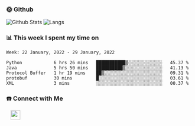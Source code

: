 

<h3> 🌞 Github</h3>

![Github Stats](https://github-readme-stats-beta-lovat.vercel.app/api?username=QiuYukang&count_private=true&show_icons=true&hide=stars)
![Langs](https://github-readme-stats-beta-lovat.vercel.app/api/top-langs/?username=QiuYukang&count_private=true&layout=compact)

<h3> 📊 This week I spent my time on</h3>

<!--START_SECTION:waka-->
```text
Week: 22 January, 2022 - 29 January, 2022

Python            6 hrs 26 mins   ███████████▒░░░░░░░░░░░░░   45.37 % 
Java              5 hrs 50 mins   ██████████▒░░░░░░░░░░░░░░   41.13 % 
Protocol Buffer   1 hr 19 mins    ██▒░░░░░░░░░░░░░░░░░░░░░░   09.31 % 
protobuf          30 mins         █░░░░░░░░░░░░░░░░░░░░░░░░   03.61 % 
XML               3 mins          ░░░░░░░░░░░░░░░░░░░░░░░░░   00.37 % 
```
<!--END_SECTION:waka-->

<!--
<h3>🛠 Tech Stack</h3>

- 💻 &nbsp; Java | C | Matlab | C++ | Python
- 🌐 &nbsp; HTML | CSS | JavaScript | Bootstrap
- 🛢  &nbsp; MySQL | Redis
- 🔧 &nbsp; NS-3 | Git | Markdown
-->

<h3> ☎️ Connect with Me </h3>
&nbsp;&nbsp;
<a href="mailto:b612n@qq.com">
  <img href="mailto:b612n@qq.com" align="center" width="26px" src="https://github.com/TheDudeThatCode/TheDudeThatCode/blob/master/Assets/Gmail.svg" />
</a>
